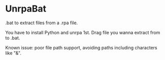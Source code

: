 # UnrpaBat
.bat to extract files from a .rpa file.

You have to install Python and unrpa 1st.
Drag file you wanna extract from to .bat.

Known issue: poor file path support, avoiding paths including characters like "&".

